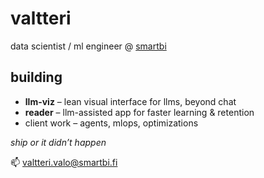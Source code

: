 # valtteri

data scientist / ml engineer @ [smartbi](https://smartbi.fi)

## building
- **llm-viz** – lean visual interface for llms, beyond chat  
- **reader** – llm-assisted app for faster learning & retention  
- client work – agents, mlops, optimizations

*ship or it didn’t happen*

📫 valtteri.valo@smartbi.fi
